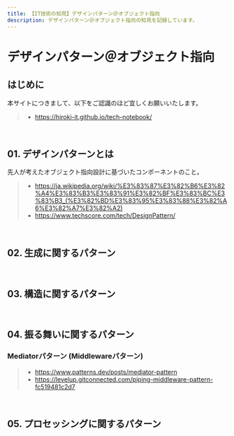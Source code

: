 ```yaml
---
title: 【IT技術の知見】デザインパターン＠オブジェクト指向
description: デザインパターン＠オブジェクト指向の知見を記録しています。
---
```


# デザインパターン＠オブジェクト指向

## はじめに

本サイトにつきまして、以下をご認識のほど宜しくお願いいたします。

> - https://hiroki-it.github.io/tech-notebook/

<br>

## 01. デザインパターンとは

先人が考えたオブジェクト指向設計に基づいたコンポーネントのこと。

> - https://ja.wikipedia.org/wiki/%E3%83%87%E3%82%B6%E3%82%A4%E3%83%B3%E3%83%91%E3%82%BF%E3%83%BC%E3%83%B3_(%E3%82%BD%E3%83%95%E3%83%88%E3%82%A6%E3%82%A7%E3%82%A2)
> - https://www.techscore.com/tech/DesignPattern/

<br>

## 02. 生成に関するパターン

<br>

## 03. 構造に関するパターン

<br>

## 04. 振る舞いに関するパターン

### Mediatorパターン (Middlewareパターン)

> - https://www.patterns.dev/posts/mediator-pattern
> - https://levelup.gitconnected.com/piping-middleware-pattern-fc519481c2d7

<br>

## 05. プロセッシングに関するパターン

<br>
